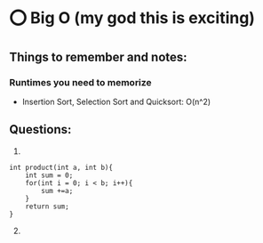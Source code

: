 # ⭕ Big O (my god this is exciting)

## Things to remember and notes:

### Runtimes you need to memorize
* Insertion Sort, Selection Sort and Quicksort: O(n^2)


## Questions: 
1)
~~~
int product(int a, int b){
    int sum = 0; 
    for(int i = 0; i < b; i++){
        sum +=a;
    }
    return sum; 
}
~~~

2)
~~~

~~~

